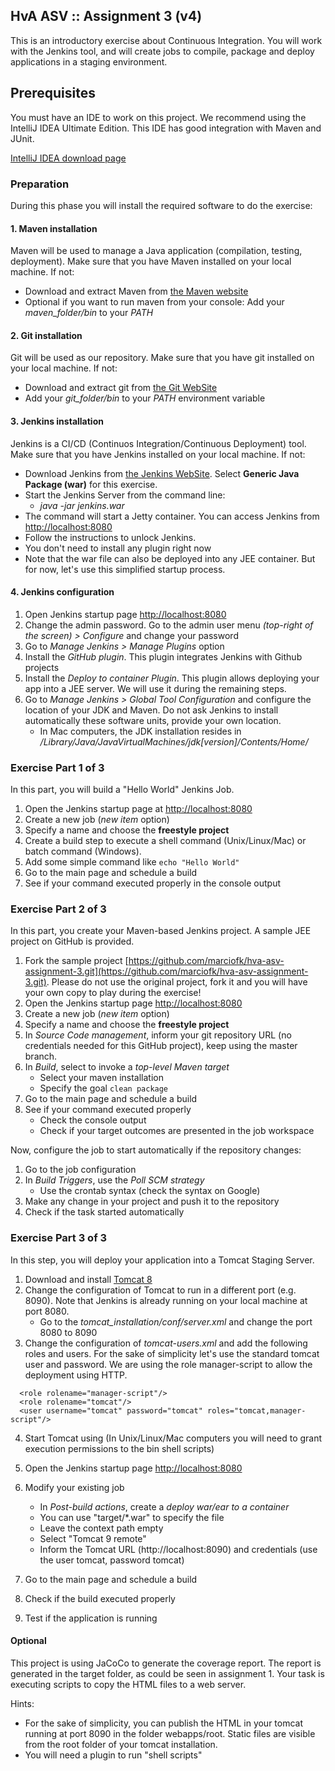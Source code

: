 ##  HvA ASV :: Assignment 3 (v4)
This is an introductory exercise about Continuous Integration. You will work with the Jenkins tool, and will create jobs to compile, package and deploy applications in a staging environment.

## Prerequisites
You must have an IDE to work on this project. We recommend using the IntelliJ IDEA Ultimate Edition. This IDE has good integration with Maven and JUnit.

[IntelliJ IDEA download page](https://www.jetbrains.com/idea/download/#section=mac)

### Preparation

During this phase you will install the required software to do the exercise:

#### 1. Maven installation

Maven will be used to manage a Java application (compilation, testing, deployment). Make sure that you have Maven installed on your local machine. If not:

* Download and extract Maven from [the Maven website](https://maven.apache.org/download.cgi)
* Optional if you want to run maven from your console: Add your *maven_folder/bin* to your *PATH*


#### 2. Git installation

Git will be used as our repository. Make sure that you have git installed on your local machine. If not:

* Download and extract git from [the Git WebSite](https://git-scm.com/downloads)
* Add your *git_folder/bin* to your *PATH* environment variable

#### 3. Jenkins installation

Jenkins is a CI/CD (Continuos Integration/Continuous Deployment) tool. Make sure that you have Jenkins installed on your local machine. If not:

* Download Jenkins from [the Jenkins WebSite](https://jenkins.io/). Select **Generic Java Package (war)** for this exercise.
* Start the Jenkins Server from the command line: 
	* *java -jar jenkins.war*
* The command will start a Jetty container. You can access Jenkins from [http://localhost:8080](localhost:8080)
* Follow the instructions to unlock Jenkins. 
* You don't need to install any plugin right now
* Note that the war file can also be deployed into any JEE container. But for now, let's use this simplified startup process.

#### 4. Jenkins configuration

1. Open Jenkins startup page [http://localhost:8080](http://localhost:8080)
2. Change the admin password. Go to the admin user menu *(top-right of the screen) > Configure* and change your password
2. Go to *Manage Jenkins > Manage Plugins* option
3. Install the *GitHub plugin*. This plugin integrates Jenkins with Github projects
4. Install the *Deploy to container Plugin*. This plugin allows deploying your app into a JEE server. We will use it during the remaining steps.
5. Go to *Manage Jenkins > Global Tool Configuration* and configure the location of your JDK and Maven. Do not ask Jenkins to install automatically these software units, provide your own location.
	* In Mac computers, the JDK installation resides in */Library/Java/JavaVirtualMachines/jdk[version]/Contents/Home/*

	
### Exercise Part 1 of 3

In this part, you will build a "Hello World" Jenkins Job.

1. Open the Jenkins startup page at [http://localhost:8080](http://localhost:8080)
2. Create a new job (*new item* option)
3. Specify a name and choose the **freestyle project**
4. Create a build step to execute a shell command (Unix/Linux/Mac) or batch command (Windows). 
5. Add some simple command like ```echo "Hello World"```
6. Go to the main page and schedule a build
7. See if your command executed properly in the console output

### Exercise Part 2 of 3

In this part, you create your Maven-based Jenkins project. A sample JEE project on GitHub is provided. 

1. Fork the sample project [https://github.com/marciofk/hva-asv-assignment-3.git](https://github.com/marciofk/hva-asv-assignment-3.git). Please do not use the original project, fork it and you will have your own copy to play during the exercise!
2. Open the Jenkins startup page [http://localhost:8080](http://localhost:8080)
3. Create a new job (*new item* option)
4. Specify a name and choose the **freestyle project**
5. In *Source Code management*, inform your git repository URL (no credentials needed for this GitHub project), keep using the master branch.
6. In *Build*, select to invoke a *top-level Maven target*
	* Select your maven installation
	* Specify the goal ```clean package```
7. Go to the main page and schedule a build
8. See if your command executed properly 
	* Check the console output
	* Check if your target outcomes are presented in the job workspace

Now, configure the job to start automatically if the repository changes:

1. Go to the job configuration
2. In *Build Triggers*, use the *Poll SCM strategy*
	* Use the crontab syntax (check the syntax on Google)
3. Make any change in your project and push it to the repository
4. Check if the task started automatically

### Exercise Part 3 of 3

In this step, you will deploy your application into a Tomcat Staging Server.

1. Download and install [Tomcat 8](http://tomcat.apache.org)
2. Change the configuration of Tomcat to run in a different port (e.g. 8090). Note that Jenkins is already running on your local machine at port 8080.
	* Go to the *tomcat_installation/conf/server.xml* and change the port 8080 to 8090
3. Change the configuration of *tomcat-users.xml* and add the following roles and users. For the sake of simplicity let's use the standard tomcat user and password. We are using the role manager-script to allow the deployment using HTTP.

```
  <role rolename="manager-script"/>
  <role rolename="tomcat"/>
  <user username="tomcat" password="tomcat" roles="tomcat,manager-script"/>
```
4. Start Tomcat using (In Unix/Linux/Mac computers you will need to grant execution permissions to the bin shell scripts)

1. Open the Jenkins startup page [http://localhost:8080](http://localhost:8080)
2. Modify your existing job 
	* In *Post-build actions*, create a *deploy war/ear to a container*
	* You can use "target/*.war" to specify the file
	* Leave the context path empty
	* Select "Tomcat 9 remote"
	* Inform the Tomcat URL (http://localhost:8090) and credentials (use the user tomcat, password tomcat)
6. Go to the main page and schedule a build
7. Check if the build executed properly 
8. Test if the application is running

#### Optional

This project is using JaCoCo to generate the coverage report. The report is generated in the target folder, as could be seen in assignment 1. Your task is executing scripts to copy the HTML files to a web server. 

Hints:

* For the sake of simplicity, you can publish the HTML in your tomcat running at port 8090 in the folder webapps/root. Static files are visible from the root folder of your tomcat installation.
* You will need a plugin to run "shell scripts"


